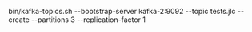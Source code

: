 bin/kafka-topics.sh --bootstrap-server kafka-2:9092 --topic tests.jlc --create --partitions 3 --replication-factor 1
